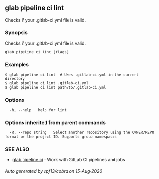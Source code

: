 ## glab pipeline ci lint

Checks if your .gitlab-ci.yml file is valid.

### Synopsis

Checks if your .gitlab-ci.yml file is valid.

```
glab pipeline ci lint [flags]
```

### Examples

```
$ glab pipeline ci lint  # Uses .gitlab-ci.yml in the current directory
$ glab pipeline ci lint .gitlab-ci.yml
$ glab pipeline ci lint path/to/.gitlab-ci.yml

```

### Options

```
  -h, --help   help for lint
```

### Options inherited from parent commands

```
  -R, --repo string   Select another repository using the OWNER/REPO format or the project ID. Supports group namespaces
```

### SEE ALSO

* [glab pipeline ci](glab_pipeline_ci.md)	 - Work with GitLab CI pipelines and jobs

###### Auto generated by spf13/cobra on 15-Aug-2020
